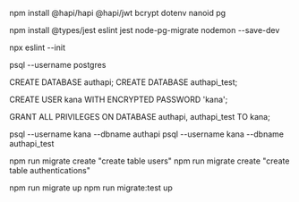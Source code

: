 npm install @hapi/hapi @hapi/jwt bcrypt dotenv nanoid pg

npm install @types/jest eslint jest node-pg-migrate nodemon --save-dev

npx eslint --init

psql --username postgres

CREATE DATABASE authapi; CREATE DATABASE authapi_test;

CREATE USER kana WITH ENCRYPTED PASSWORD 'kana';

GRANT ALL PRIVILEGES ON DATABASE authapi, authapi_test TO kana;

psql --username kana --dbname authapi
psql --username kana --dbname authapi_test

npm run migrate create "create table users"
npm run migrate create "create table authentications"

npm run migrate up
npm run migrate:test up